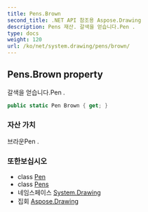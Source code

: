 ```yaml
---
title: Pens.Brown
second_title: .NET API 참조용 Aspose.Drawing
description: Pens 재산. 갈색을 얻습니다.Pen .
type: docs
weight: 120
url: /ko/net/system.drawing/pens/brown/
---
```

## Pens.Brown property

갈색을 얻습니다.Pen .

```csharp
public static Pen Brown { get; }
```

### 자산 가치

브라운Pen .

### 또한보십시오

* class [Pen](../../pen/)
* class [Pens](../)
* 네임스페이스 [System.Drawing](../../pens/)
* 집회 [Aspose.Drawing](../../../)


